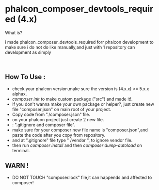 # phalcon_composer_devtools_required (4.x)

<p>What is?</p>
<p>i made phalcon_composer_devtools_required forr phalcon development to make sure i do not do like manually,and just with 1 repository can development as simply</p>

<br>

## How To Use :
- check your phalcon version,make sure the version is (4.x.x) <= 5.x.x alphax.
- *composer init* to make custom package ("src") and made it!.
- If you don't wanna make your own package or helper?, just create new file "composer.json" on main root of your project.
- Copy code from "./composer.json" file.
- on your phalcon project just create 2 new file.
- : ".gitignore and composer file".
- make sure for your composer new file name is "composer.json",and paste the code after you copy from repository.
- and at ".gitignore" file type " /vendor ", to ignore vendor file.
- then run *composer install* and then *composer dump-autoload* on terminal.

## WARN !
- DO NOT TOUCH "composer.lock" file,it can happends and affected to composer!
